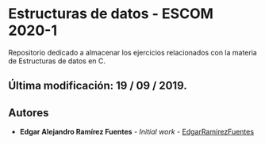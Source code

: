 # Estructuras de datos - ESCOM 2020-1 

Repositorio dedicado a almacenar los ejercicios relacionados con la materia de Estructuras de datos en C.

## Última modificación: 19 / 09 / 2019.

## Autores

* **Edgar Alejandro Ramírez Fuentes** - *Initial work* - [EdgarRamirezFuentes](https://github.com/EdgarRamirezFuentes)

